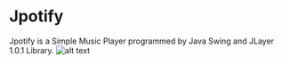 # Jpotify
Jpotify is a  Simple Music Player programmed by Java Swing and JLayer 1.0.1 Library.
![alt text](http://s8.picofile.com/file/8367871126/jpotify.PNG)
